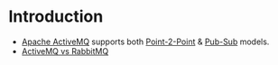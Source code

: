 
# Introduction
- [Apache ActiveMQ](https://activemq.apache.org/) supports both [Point-2-Point](EventDrivenArchitecture/PointToPointModel.md) & [Pub-Sub](EventDrivenArchitecture/PubSubModel.md) models.
- [ActiveMQ vs RabbitMQ](https://www.educba.com/activemq-vs-rabbitmq/)